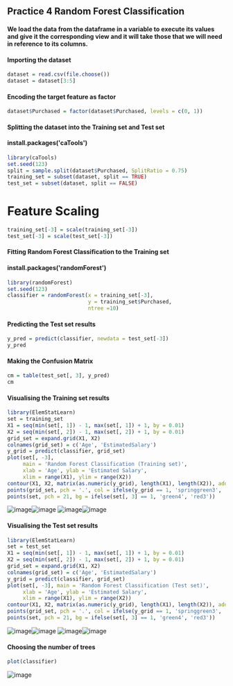 ## Practice 4 Random Forest Classification

#### We load the data from the dataframe in a variable to execute its values and give it the corresponding view and it will take those that we will need in reference to its columns.

#### Importing the dataset
```R
dataset = read.csv(file.choose())
dataset = dataset[3:5]
```

#### Encoding the target feature as factor
```R
dataset$Purchased = factor(dataset$Purchased, levels = c(0, 1))
```

#### Splitting the dataset into the Training set and Test set
#### install.packages('caTools')
```R
library(caTools)
set.seed(123)
split = sample.split(dataset$Purchased, SplitRatio = 0.75)
training_set = subset(dataset, split == TRUE)
test_set = subset(dataset, split == FALSE)
```

# Feature Scaling
```R
training_set[-3] = scale(training_set[-3])
test_set[-3] = scale(test_set[-3])
```

#### Fitting Random Forest Classification to the Training set
#### install.packages('randomForest')
```R
library(randomForest)
set.seed(123)
classifier = randomForest(x = training_set[-3],
                          y = training_set$Purchased,
                          ntree =10)
```

#### Predicting the Test set results
```R
y_pred = predict(classifier, newdata = test_set[-3])
y_pred
```

#### Making the Confusion Matrix
```R
cm = table(test_set[, 3], y_pred)
cm
```

#### Visualising the Training set results
```R
library(ElemStatLearn)
set = training_set
X1 = seq(min(set[, 1]) - 1, max(set[, 1]) + 1, by = 0.01)
X2 = seq(min(set[, 2]) - 1, max(set[, 2]) + 1, by = 0.01)
grid_set = expand.grid(X1, X2)
colnames(grid_set) = c('Age', 'EstimatedSalary')
y_grid = predict(classifier, grid_set)
plot(set[, -3],
     main = 'Random Forest Classification (Training set)',
     xlab = 'Age', ylab = 'Estimated Salary',
     xlim = range(X1), ylim = range(X2))
contour(X1, X2, matrix(as.numeric(y_grid), length(X1), length(X2)), add = TRUE)
points(grid_set, pch = '.', col = ifelse(y_grid == 1, 'springgreen3', 'tomato'))
points(set, pch = 21, bg = ifelse(set[, 3] == 1, 'green4', 'red3'))
```
![image](1.png)![image](2.png)
![image](3.png)![image](4.png)

#### Visualising the Test set results
```R
library(ElemStatLearn)
set = test_set
X1 = seq(min(set[, 1]) - 1, max(set[, 1]) + 1, by = 0.01)
X2 = seq(min(set[, 2]) - 1, max(set[, 2]) + 1, by = 0.01)
grid_set = expand.grid(X1, X2)
colnames(grid_set) = c('Age', 'EstimatedSalary')
y_grid = predict(classifier, grid_set)
plot(set[, -3], main = 'Random Forest Classification (Test set)',
     xlab = 'Age', ylab = 'Estimated Salary',
     xlim = range(X1), ylim = range(X2))
contour(X1, X2, matrix(as.numeric(y_grid), length(X1), length(X2)), add = TRUE)
points(grid_set, pch = '.', col = ifelse(y_grid == 1, 'springgreen3', 'tomato'))
points(set, pch = 21, bg = ifelse(set[, 3] == 1, 'green4', 'red3'))
```
![image](5.png)![image](6.png)
![image](7.png)![image](8.png)

#### Choosing the number of trees
```R
plot(classifier)
```
![image](9.png)


